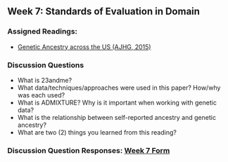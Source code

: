 ## Week 7: Standards of Evaluation in Domain

### Assigned Readings:

- [Genetic Ancestry across the US (AJHG, 2015)](https://www.cell.com/ajhg/abstract/S0002-9297(14)00476-5)

### Discussion Questions

- What is 23andme?
- What data/techniques/approaches were used in this paper? How/why was each used?
- What is ADMIXTURE? Why is it important when working with genetic data? 
- What is the relationship between self-reported ancestry and genetic ancestry? 
- What are two (2) things you learned from this reading?

### Discussion Question Responses: [Week 7 Form](https://docs.google.com/forms/d/e/1FAIpQLSc5-dzPIVPR3Se_80iApcTZ-CeZ8OcsASCzsb_06FiXf1jkPQ/viewform?usp=sf_link)
